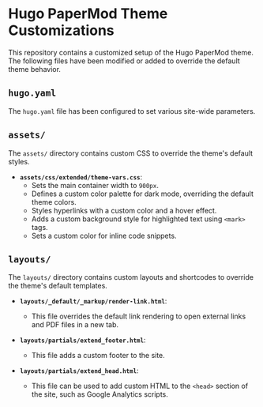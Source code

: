 # Hugo PaperMod Theme Customizations

This repository contains a customized setup of the Hugo PaperMod theme. The following files have been modified or added to override the default theme behavior.

## `hugo.yaml`

The `hugo.yaml` file has been configured to set various site-wide parameters.

## `assets/`

The `assets/` directory contains custom CSS to override the theme's default styles.

-   **`assets/css/extended/theme-vars.css`**:
    -   Sets the main container width to `900px`.
    -   Defines a custom color palette for dark mode, overriding the default theme colors.
    -   Styles hyperlinks with a custom color and a hover effect.
    -   Adds a custom background style for highlighted text using `<mark>` tags.
    -   Sets a custom color for inline code snippets.

## `layouts/`

The `layouts/` directory contains custom layouts and shortcodes to override the theme's default templates.

-   **`layouts/_default/_markup/render-link.html`**:
    -   This file overrides the default link rendering to open external links and PDF files in a new tab.

-   **`layouts/partials/extend_footer.html`**:
    -   This file adds a custom footer to the site.

-   **`layouts/partials/extend_head.html`**:
    -   This file can be used to add custom HTML to the `<head>` section of the site, such as Google Analytics scripts.
